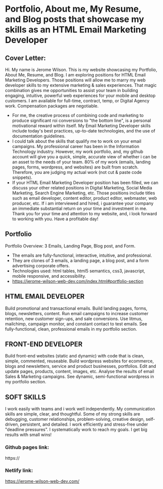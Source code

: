 # Portfolio, About me, My Resume, and Blog posts that showcase my skills as an HTML Email Marketing Developer

## Cover Letter:
Hi. My name is Jerome Wilson. This is my website showcasing my Portfolio, About Me, Resume, and Blog. I am exploring positions for HTML Email Marketing Developers. Those positions will allow me to marry my web developer skills to my extensive marketing & sales experiences.
That magic combination gives me opportunities to assist your team in building engaging, intuitive, powerful web experiences for your mobile and desktop customers. I am available for full-time, contract, temp, or Digital Agency work. Compensation packages are negotiable.
* For me, the creative process of combining code and marketing to produce significant roi conversions to "the bottom line", is a personal motivational reward within itself. My Email Marketing Developer skills include today's best practices, up-to-date technologies, and the use of documentation guidelines.
* I could talk about the skills that qualify me to work on your email campaigns. My professional career has been in the Information Technology industry. However, my work portfolio, and,
my github account will give you a quick, simple, accurate view of whether i can be an asset to the needs of your team. 80% of my work (emails, landing pages, forms, wordpress, and websites) are built from scratch. Therefore, you are judging my actual work (not cut & paste code snippets).
* If your HTML Email Marketing Developer position has been filled, we can discuss your other related positions in Digital Marketing, Social Media Marketing, Search Engine Marketing, etc. Those positions include titles such as email developer, content editor, product editor, webmaster, web producer, etc. If i am interviewed and hired, i guarantee your company an immediate substantial return on your time and investment in me.
Thank you for your time and attention to my website, and, i look forward to working with you. Have a profitable day!

## Portfolio
Portfolio Overview: 3 Emails, Landing Page, Blog post, and Form.
* The emails are fully-functional, interactive, intuitive, and professional.
* They are clones of 3 emails, a landing page, a blog post, and a form advertising corporate offers.
* Technologies used: html tables, html5 semantics, css3, javascript, mobile responsive, and accessibility.
* https://jerome-wilson-web-dev.com/index.html#portfolio-section

## HTML EMAIL DEVELOPER
Build promotional and transactional emails. Build landing pages, forms, blogs, newsletters, content. Run email campaigns to increase customer retention, new customer sign-ups, and sale conversions. Use litmus, mailchimp, campaign monitor, and constant contact to test emails. See fully-functional, clean, professional emails in my portfolio section.

## FRONT-END DEVELOPER
Build front-end websites (static and dynamic) with code that is clean, simple, commented, reuseable. Build wordpress websites for ecommerce, blogs and newsletters, service and product businesses, portfolios. Edit and update pages, products, content, images, etc. Analyse the results of email Sales & Marketing campaigns. See dynamic, semi-functional wordpress in my portfolio section.

## SOFT SKILLS
I work easily with teams and i work well independently. My communication skills are simple, clear, and thoughtful. Some of my strong skills are debugging, customer relationships, problem-solving, creative design, self-driven, persistent, and detailed. I work efficiently and stress-free under "deadline pressures". I systematically work to reach my goals. I get big results with small wins!

### Github pages link:
https://

### Netlify link:
https://jerome-wilson-web-dev.com/
